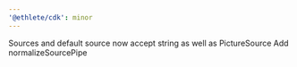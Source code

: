 ```yaml
---
'@ethlete/cdk': minor
---
```


Sources and default source now accept string as well as PictureSource
Add normalizeSourcePipe
